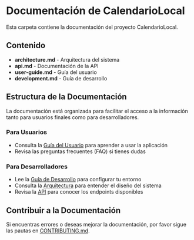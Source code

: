 # Documentación de CalendarioLocal

Esta carpeta contiene la documentación del proyecto CalendarioLocal.

## Contenido

- **architecture.md** - Arquitectura del sistema
- **api.md** - Documentación de la API
- **user-guide.md** - Guía del usuario
- **development.md** - Guía de desarrollo

## Estructura de la Documentación

La documentación está organizada para facilitar el acceso a la información tanto para usuarios finales como para desarrolladores.

### Para Usuarios

- Consulta la [Guía del Usuario](user-guide.md) para aprender a usar la aplicación
- Revisa las preguntas frecuentes (FAQ) si tienes dudas

### Para Desarrolladores

- Lee la [Guía de Desarrollo](development.md) para configurar tu entorno
- Consulta la [Arquitectura](architecture.md) para entender el diseño del sistema
- Revisa la [API](api.md) para conocer los endpoints disponibles

## Contribuir a la Documentación

Si encuentras errores o deseas mejorar la documentación, por favor sigue las pautas en [CONTRIBUTING.md](../CONTRIBUTING.md).
